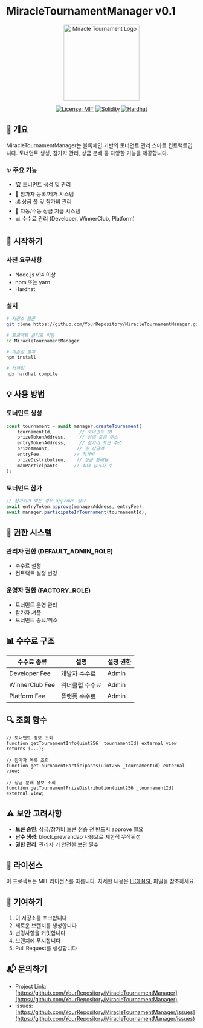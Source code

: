 # MiracleTournamentManager v0.1

<div align="center">
  <img src="https://your-logo-url.png" alt="Miracle Tournament Logo" width="200"/>
  
  [![License: MIT](https://img.shields.io/badge/License-MIT-yellow.svg)](https://opensource.org/licenses/MIT)
  [![Solidity](https://img.shields.io/badge/Solidity-%5E0.8.0-blue)](https://soliditylang.org/)
  [![Hardhat](https://img.shields.io/badge/Built%20with-Hardhat-yellow)](https://hardhat.org/)
</div>

## 📝 개요

MiracleTournamentManager는 블록체인 기반의 토너먼트 관리 스마트 컨트랙트입니다. 토너먼트 생성, 참가자 관리, 상금 분배 등 다양한 기능을 제공합니다.

### ✨ 주요 기능

- 🏆 토너먼트 생성 및 관리
- 👥 참가자 등록/제거 시스템
- 💰 상금 풀 및 참가비 관리
- 🔄 자동/수동 상금 지급 시스템
- 📊 수수료 관리 (Developer, WinnerClub, Platform)

## 🚀 시작하기

### 사전 요구사항

- Node.js v14 이상
- npm 또는 yarn
- Hardhat

### 설치

```bash
# 저장소 클론
git clone https://github.com/YourRepository/MiracleTournamentManager.git

# 프로젝트 폴더로 이동
cd MiracleTournamentManager

# 의존성 설치
npm install

# 컴파일
npx hardhat compile
```

## 💡 사용 방법

### 토너먼트 생성

```javascript
const tournament = await manager.createTournament(
    tournamentId,          // 토너먼트 ID
    prizeTokenAddress,     // 상금 토큰 주소
    entryTokenAddress,     // 참가비 토큰 주소
    prizeAmount,          // 총 상금액
    entryFee,            // 참가비
    prizeDistribution,    // 상금 분배율
    maxParticipants      // 최대 참가자 수
);
```

### 토너먼트 참가

```javascript
// 참가비가 있는 경우 approve 필요
await entryToken.approve(managerAddress, entryFee);
await manager.participateInTournament(tournamentId);
```

## 🔐 권한 시스템

### 관리자 권한 (DEFAULT_ADMIN_ROLE)
- 수수료 설정
- 컨트랙트 설정 변경

### 운영자 권한 (FACTORY_ROLE)
- 토너먼트 운영 관리
- 참가자 셔플
- 토너먼트 종료/취소

## 📊 수수료 구조

| 수수료 종류 | 설명 | 설정 권한 |
|------------|------|-----------|
| Developer Fee | 개발자 수수료 | Admin |
| WinnerClub Fee | 위너클럽 수수료 | Admin |
| Platform Fee | 플랫폼 수수료 | Admin |

## 🔍 조회 함수

```solidity
// 토너먼트 정보 조회
function getTournamentInfo(uint256 _tournamentId) external view returns (...);

// 참가자 목록 조회
function getTournamentParticipants(uint256 _tournamentId) external view;

// 상금 분배 정보 조회
function getTournamentPrizeDistribution(uint256 _tournamentId) external view;
```

## ⚠️ 보안 고려사항

- **토큰 승인**: 상금/참가비 토큰 전송 전 반드시 approve 필요
- **난수 생성**: block.prevrandao 사용으로 제한적 무작위성
- **권한 관리**: 관리자 키 안전한 보관 필수

## 📄 라이선스

이 프로젝트는 MIT 라이선스를 따릅니다. 자세한 내용은 [LICENSE](LICENSE) 파일을 참조하세요.

## 🤝 기여하기

1. 이 저장소를 포크합니다
2. 새로운 브랜치를 생성합니다
3. 변경사항을 커밋합니다
4. 브랜치에 푸시합니다
5. Pull Request를 생성합니다

## 📬 문의하기

- Project Link: [https://github.com/YourRepository/MiracleTournamentManager](https://github.com/YourRepository/MiracleTournamentManager)
- Issues: [https://github.com/YourRepository/MiracleTournamentManager/issues](https://github.com/YourRepository/MiracleTournamentManager/issues)